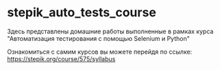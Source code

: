 # stepik_auto_tests_course
Здесь представлены домашние работы выполненные в рамках курса "Автоматизация тестирования с помощью Selenium и Python"

Ознакомиться с самим курсов вы можете перейдя по ссылке: https://stepik.org/course/575/syllabus
